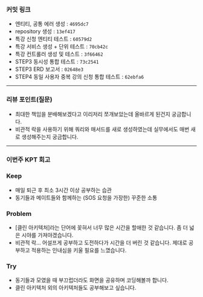 ### **커밋 링크**

- 엔티티, 공통 에러 생성 : `4695dc7`
- repository 생성 : `13ef417`
- 특강 신청 엔티티 테스트 : `60579d2`
- 특강 서비스 생성 + 단위 테스트 : `70cb42c`
- 특강 컨트롤러 생성 및 테스트 : `3f66462`
- STEP3 동시성 통합 테스트 : `73c2541`
- STEP3 ERD 보고서 : `02648e3`
- STEP4 동일 사용자 중복 강의 신청 통합 테스트 : `62ebfa6`

---
### **리뷰 포인트(질문)**
- 최대한 책임을 분배해보겠다고 이리저리 쪼개보았는데 올바르게 된건지 궁금합니다.
- 비관적 락을 사용하기 위해 쿼리와 매서드를 새로 생성하였는데 실무에서도 매번 새로 생성해주는지 궁금합니다.

---
### **이번주 KPT 회고**

### Keep
<!-- 유지해야 할 좋은 점 -->
- 매일 퇴근 후 최소 3시간 이상 공부하는 습관
- 동기들과 메이트들와 함께하는 (SOS 요청을 가장한) 꾸준한 소통

### Problem
<!--개선이 필요한 점-->
- [클린 아키텍처]라는 단어에 꽂혀서 너무 많은 시간을 할애한 것 같습니다. 좀 더 넓은 시야를 가져야겠습니다.
- 비관적 락... 어설프게 공부하고 도전하다가 시간을 더 버린 것 같습니다. 제대로 공부하고 적용하는 인내심을 키울 필요를 느꼈습니다.

### Try
<!-- 새롭게 시도할 점 -->
- 동기들과 모였을 때 부끄럽더라도 화면을 공유하며 코딩해볼까 합니다.
- 클린 아키텍처 외의 아키텍처들도 공부해보고 싶습니다.
